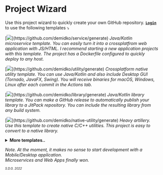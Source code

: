 # Project Wizard

Use this project wizard to quickly create your own GitHub repository. [**`Login`**](https://github.com/login) to use the following templates ⤵

[![](https://img.shields.io/badge/service%20(Kotlin,%20Gradle,%20Ktor)-darkblue?style=for-the-badge&logo=kotlin)](https://github.com/demidko/service/generate)  
_Java/Kotlin microservice template. You can easily turn it into a crossplatfrom web application with JS/HTML. I recommend starting a new application projects with this template. The project has a Dockerfile configured to quickly deploy to any host._  

[![](https://img.shields.io/badge/utility20(Kotlin,%20Gradle,%20GraalVM)-darkgreen?style=for-the-badge&logo=gradle)](https://github.com/demidko/utility/generate)  
_Crossplatform native utility template. You can use Java/Kotlin and also include Desktop GUI (Tornado, JavaFX, Swing). You will receive binaries for macOS, Windows, Linux after each commit in the Actions tab._  

[![](https://img.shields.io/badge/library20(Kotlin,%20Gradle,%20Maven)-EA7100?style=for-the-badge&logo=java)](https://github.com/demidko/library/generate)  
_Java/Kotlin library template. You can make a GitHub release to automatically publish your library to a JitPack repository. You can include the resulting library from any build system._ 

[![](https://img.shields.io/badge/utility%20(C++,%20C,%20Xmake)-black?style=for-the-badge&logo=cplusplus)](https://github.com/demidko/native-utility/generate)  
_Heavy artillery. Use this template to create native C/C++ utilities. This project is easy to convert to a native library._


<details>
<summary><b>More templates..</b></summary>
  &nbsp

  [![](https://img.shields.io/badge/telegram%20Bot%20(Kotlin,%20Gradle)-blue?style=for-the-badge&logo=telegram)](https://github.com/demidko/telegram/generate)  
  _A Telegram bot can easily replace a simple web application._
  
  [![](https://img.shields.io/badge/web%20application%20(Kotlin,%20KWeb,%20Gradle)-darkviolet?style=for-the-badge&logo=kotlin&logoColor=violet)](https://github.com/demidko/web/generate)  
  _A complete web application using Kotlin for both the backend and frontend._
  
  [![](https://img.shields.io/badge/android%20application%20(Kotlin,%20Jetpack,%20Gradle)-3DDC84?style=for-the-badge&logo=android&logoColor=whitesmoke)](https://github.com/demidko/android/generate)  
  _Deprecated. The Android ecosystem has become very complex lately and I recommend choosing a default PWA for development._
  
  [![](https://img.shields.io/badge/desktop%20application%20(Kotlin,%20Jetpack,%20Gradle)-brown?style=for-the-badge&logo=kotlin)](https://github.com/demidko/desktop/generate)  
  _Deprecated. See actual templates in the [JetBrains/compose-jb](https://github.com/JetBrains/compose-jb) repository_

  [![](https://img.shields.io/badge/utility%20(C++,%20Conan,%20CMake)-003E54?style=for-the-badge&logo=cmake)](https://github.com/demidko/cmake-utility/generate)  
  _Deprecated. I recommend using xmake._ 
  
  [![](https://img.shields.io/badge/library%20(C++,%20Conan,%20CMake)-003E54?style=for-the-badge&logo=cmake)](https://github.com/demidko/native-library/generate)  
  _Deprecated. I recommend using xmake._  
  
  [![](https://img.shields.io/badge/utility%20(C++,%20VCPKG,%20CMake)-gray?style=for-the-badge&logo=microsoft)](https://github.com/demidko/vcpkg-utility/generate)  
  _Deprecated. I recommend using xmake._ 
</details>

_Note. At the moment, it makes no sense to start development with a Mobile/Desktop application.  
 Microservices and Web Apps finally won._

<sub><sup>_S.D.G. 2022_</sup></sub>
